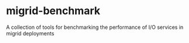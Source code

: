 # migrid-benchmark
A collection of tools for benchmarking the performance of I/O services in migrid deployments
